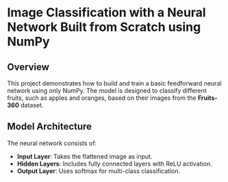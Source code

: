 # Image Classification with a Neural Network Built from Scratch using NumPy

## Overview
This project demonstrates how to build and train a basic feedforward neural network using only NumPy. The model is designed to classify different fruits, such as apples and oranges, based on their images from the **Fruits-360** dataset.

## Model Architecture
The neural network consists of:
- **Input Layer**: Takes the flattened image as input.
- **Hidden Layers**: Includes fully connected layers with ReLU activation.
- **Output Layer**: Uses softmax for multi-class classification.
